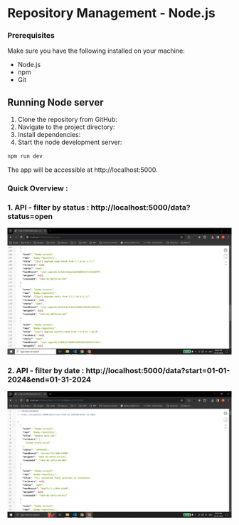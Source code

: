 
# Repository Management - Node.js 

### Prerequisites
Make sure you have the following installed on your machine:

- Node.js
- npm
- Git

## Running Node server 

1. Clone the repository from GitHub:
2. Navigate to the project directory:
3. Install dependencies:
4. Start the node development server:

```bash
npm run dev
```

The app will be accessible at http://localhost:5000.


### Quick Overview :

### 1. API - filter by status : http://localhost:5000/data?status=open

![Filter by status](/images/status.png)


### 2. API - filter by date : http://localhost:5000/data?start=01-01-2024&end=01-31-2024

![Filter by date range](/images/date.png)
